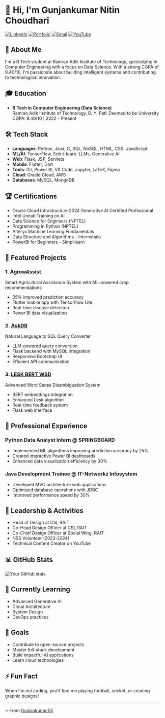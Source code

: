# 👋 Hi, I'm Gunjankumar Nitin Choudhari

[![LinkedIn](https://img.shields.io/badge/LinkedIn-Connect-blue)](https://linkedin.com/in/gunjankumarchoudhari)
[![Portfolio](https://img.shields.io/badge/Portfolio-Visit-orange)](https://gunjankumar55.github.io/Gunjan_Portfolio/)
[![Email](https://img.shields.io/badge/Email-Contact-red)](mailto:gunjankumarchoudhari@gmail.com)
[![YouTube](https://img.shields.io/badge/YouTube-Code%20Spirit-red)]([https://youtube.com/@codespirit](https://www.youtube.com/@CodeSpirit_5))

## 🎯 About Me
I'm a B.Tech student at Ramrao Adik Institute of Technology, specializing in Computer Engineering with a focus on Data Science. With a strong CGPA of 9.40/10, I'm passionate about building intelligent systems and contributing to technological innovation.

## 🎓 Education
- **B.Tech in Computer Engineering (Data Science)**  
  Ramrao Adik Institute of Technology, D. Y. Patil Deemed to be University  
  CGPA: 9.40/10 | 2022 - Present

## 🛠️ Tech Stack
- **Languages**: Python, Java, C, SQL, NoSQL, HTML, CSS, JavaScript
- **ML/AI**: TensorFlow, Scikit-learn, LLMs, Generative AI
- **Web**: Flask, JSP, Servlets
- **Mobile**: Flutter, Dart
- **Tools**: Git, Power BI, VS Code, Jupyter, LaTeX, Figma
- **Cloud**: Oracle Cloud, AWS
- **Databases**: MySQL, MongoDB

## 🏆 Certifications
- Oracle Cloud Infrastructure 2024 Generative AI Certified Professional
- Intel Unnati Training on AI
- Data Science for Engineers (NPTEL)
- Programming in Python (NPTEL)
- Alteryx Machine Learning Fundamentals
- Data Structure and Algorithms – Internshala
- PowerBI for Beginners - Simplilearn

## 🚀 Featured Projects

### 1. [AgrowAssist](https://github.com/Gunjankumar55/Agroassist---Smart-Crop-Recommendation-using-ML)
Smart Agricultural Assistance System with ML-powered crop recommendations
- 35% improved prediction accuracy
- Flutter mobile app with TensorFlow Lite
- Real-time disease detection
- Power BI data visualization

### 2. [AskDB](https://github.com/Gunjankumar55/askDB---Smart-text-to-sql-)
Natural Language to SQL Query Converter
- LLM-powered query conversion
- Flask backend with MySQL integration
- Responsive Bootstrap UI
- Efficient API communication

### 3. [LESK BERT WSD](https://github.com/Gunjankumar55/LESK_BERT_WSD)
Advanced Word Sense Disambiguation System
- BERT embeddings integration
- Enhanced Lesk algorithm
- Real-time feedback system
- Flask web interface

## 💼 Professional Experience

### Python Data Analyst Intern @ SPRINGBOARD
- Implemented ML algorithms improving prediction accuracy by 25%
- Created interactive Power BI dashboards
- Enhanced data visualization efficiency by 30%

### Java Development Trainee @ IT-Networkz Infosystem
- Developed MVC architecture web applications
- Optimized database operations with JDBC
- Improved performance speed by 30%

## 🎯 Leadership & Activities
- Head of Design at CSI, RAIT
- Co-Head Design Officer at CSI, RAIT
- Co-Chief Design Officer at Social Wing, RAIT
- NSS Volunteer (2023-2024)
- Technical Content Creator on YouTube

## 📊 GitHub Stats
![Your GitHub stats](https://github-readme-stats.vercel.app/api?username=Gunjankumar55&show_icons=true&theme=radical)

## 🌱 Currently Learning
- Advanced Generative AI
- Cloud Architecture
- System Design
- DevOps practices

## 🎯 Goals
- Contribute to open-source projects
- Master full-stack development
- Build impactful AI applications
- Learn cloud technologies

## ⚡ Fun Fact
When I'm not coding, you'll find me playing football, cricket, or creating graphic designs!

---
⭐️ From [Gunjankumar55](https://github.com/Gunjankumar55)
